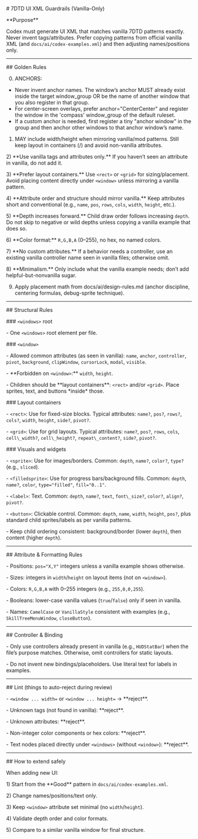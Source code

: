 \# 7DTD UI XML Guardrails (Vanilla-Only)



\*\*Purpose\*\*

Codex must generate UI XML that matches vanilla 7DTD patterns exactly. Never invent tags/attributes. Prefer copying patterns from official vanilla XML (and `docs/ai/codex-examples.xml`) and then adjusting names/positions only.



---



\## Golden Rules

0) ANCHORS:
- Never invent anchor names. The window’s anchor MUST already exist inside the target window_group OR be the name of another window that you also register in that group.
- For center-screen overlays, prefer anchor="CenterCenter" and register the window in the 'compass' window_group of the default ruleset.
- If a custom anchor is needed, first register a tiny "anchor window" in the group and then anchor other windows to that anchor window’s name.


1) <window> MAY include width/height when mirroring vanilla/mod patterns.
   Still keep layout in containers (<rect>/<grid>) and avoid non-vanilla attributes.

2\) \*\*Use vanilla tags and attributes only.\*\* If you haven’t seen an attribute in vanilla, do not add it.

3\) \*\*Prefer layout containers.\*\* Use `<rect>` or `<grid>` for sizing/placement. Avoid placing content directly under `<window>` unless mirroring a vanilla pattern.

4\) \*\*Attribute order and structure should mirror vanilla.\*\* Keep attributes short and conventional (e.g., `name`, `pos`, `rows`, `cols`, `width`, `height`, etc.).

5\) \*\*Depth increases forward.\*\* Child draw order follows increasing `depth`. Do not skip to negative or wild depths unless copying a vanilla example that does so.

6\) \*\*Color format:\*\* `R,G,B,A` (0–255), no hex, no named colors.

7\) \*\*No custom attributes.\*\* If a behavior needs a controller, use an existing vanilla controller name seen in vanilla files; otherwise omit.

8\) \*\*Minimalism.\*\* Only include what the vanilla example needs; don’t add helpful-but-nonvanilla sugar.

9) Apply placement math from docs/ai/design-rules.md (anchor discipline, centering formulas, debug-sprite technique).



---



\## Structural Rules



\### `<windows>` root

\- One `<windows>` root element per file.



\### `<window>`

\- Allowed common attributes (as seen in vanilla): `name`, `anchor`, `controller`, `pivot`, `background`, `clipWindow`, `cursorLock`, `modal`, `visible`.

\- \*\*Forbidden on `<window>`:\*\* `width`, `height`.

\- Children should be \*\*layout containers\*\*: `<rect>` and/or `<grid>`. Place sprites, text, and buttons \*inside\* those.



\### Layout containers

\- `<rect>`: Use for fixed-size blocks. Typical attributes: `name?`, `pos?`, `rows?`, `cols?`, `width`, `height`, `side?`, `pivot?`.

\- `<grid>`: Use for grid layouts. Typical attributes: `name?`, `pos?`, `rows`, `cols`, `cell\_width?`, `cell\_height?`, `repeat\_content?`, `side?`, `pivot?`.



\### Visuals and widgets

\- `<sprite>`: Use for images/borders. Common: `depth`, `name?`, `color?`, `type?` (e.g., `sliced`).

\- `<filledsprite>`: Use for progress bars/background fills. Common: `depth`, `name?`, `color`, `type="filled"`, `fill="0..1"`.

\- `<label>`: Text. Common: `depth`, `name?`, `text`, `font\_size?`, `color?`, `align?`, `pivot?`.

\- `<button>`: Clickable control. Common: `depth`, `name`, `width`, `height`, `pos?`, plus standard child sprites/labels as per vanilla patterns.

\- Keep child ordering consistent: background/border (lower `depth`), then content (higher `depth`).



---



\## Attribute \& Formatting Rules

\- Positions: `pos="X,Y"` integers unless a vanilla example shows otherwise.

\- Sizes: integers in `width`/`height` on layout items (not on `<window>`).

\- Colors: `R,G,B,A` with 0–255 integers (e.g., `255,0,0,255`).

\- Booleans: lower-case vanilla values (`true`/`false`) only if seen in vanilla.

\- Names: `CamelCase` or `VanillaStyle` consistent with examples (e.g., `SkillTreeMenuWindow`, `closeButton`).



---



\## Controller \& Binding

\- Only use controllers already present in vanilla (e.g., `HUDStatBar`) when the file’s purpose matches. Otherwise, omit controllers for static layouts.

\- Do not invent new bindings/placeholders. Use literal text for labels in examples.



---



\## Lint (things to auto-reject during review)

\- `<window ... width=` or `<window ... height=` → \*\*reject\*\*.

\- Unknown tags (not found in vanilla): \*\*reject\*\*.

\- Unknown attributes: \*\*reject\*\*.

\- Non-integer color components or hex colors: \*\*reject\*\*.

\- Text nodes placed directly under `<windows>` (without `<window>`): \*\*reject\*\*.



---



\## How to extend safely

When adding new UI:

1\) Start from the \*\*Good\*\* pattern in `docs/ai/codex-examples.xml`.

2\) Change names/positions/text only.

3\) Keep `<window>` attribute set minimal (no `width`/`height`).

4\) Validate depth order and color formats.

5\) Compare to a similar vanilla window for final structure.



